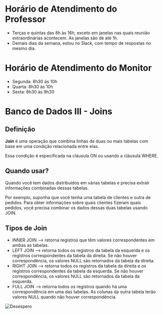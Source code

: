 # Horário de Atendimento do Professor

* Terças e quintas das 8h às 16h, exceto em janelas nas quais reunião extraordinárias acontecem. As janelas são de até 1h.
* Demais dias da semana, estou no Slack, com tempo de respostas no mesmo dia.

# Horário de Atendimento do Monitor

* Segunda: 8h30 às 10h
* Quarta: 8h30 às 10h
* Sexta: 8h30 às 9h30

# Banco de Dados III - Joins


## Definição

**Join** é uma operação que combina linhas de duas ou mais tabelas com base em uma condição relacionada entre elas. 

Essa condição é especificada na cláusula ON ou usando a cláusula WHERE.


## Quando usar?

Quando você tem dados distribuídos em várias tabelas e precisa extrair informações combinadas dessas tabelas.

Por exemplo, suponha que você tenha uma tabela de clientes e outra de pedidos. Para obter informações sobre quais clientes fizeram quais pedidos, você precisa combinar os dados dessas duas tabelas usando JOIN.

## Tipos de Join

* INNER JOIN --> retorna registros que têm valores correspondentes em ambas as tabelas.
* LEFT JOIN --> retorna todos os registros da tabela da esquerda e os registros correspondentes da tabela da direita. Se não houver correspondência, os valores NULL são retornados da tabela da direita.
* RIGHT JOIN --> retorna todos os registros da tabela da direita e os registros correspondentes da tabela da esquerda. Se não houver correspondência, os valores NULL são retornados da tabela da esquerda.
* FULL JOIN --> retorna todos os registros quando há uma correspondência em uma das tabelas. As colunas da outra tabela terão valores NULL quando não houver correspondência.



<picture>
   <source media="(prefers-color-scheme: light)" srcset="https://github.com/agodoi/m02-semana03a/blob/main/imgs/desespero.jpg">
   <img alt="Desespero" src="[YOUR-DEFAULT-IMAGE](https://github.com/agodoi/m02-semana03a/blob/main/imgs/desespero.jpg)">
</picture>

